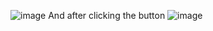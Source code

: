![image](https://user-images.githubusercontent.com/69623465/116875420-921ae100-ac23-11eb-8b50-ce43c24ea245.png)
And after clicking the button
![image](https://user-images.githubusercontent.com/69623465/116875482-ae1e8280-ac23-11eb-9fdb-f1147bd7ff62.png)
